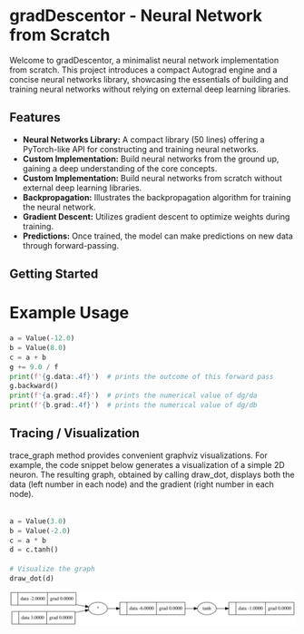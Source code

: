 # gradDescentor - Neural Network from Scratch

Welcome to gradDescentor, a minimalist neural network implementation from scratch. This project introduces a compact Autograd engine and a concise neural networks library, showcasing the essentials of building and training neural networks without relying on external deep learning libraries.

## Features

- **Neural Networks Library:** A compact library (50 lines) offering a PyTorch-like API for constructing and training neural networks.
- **Custom Implementation:** Build neural networks from the ground up, gaining a deep understanding of the core concepts.
- **Custom Implementation:** Build neural networks from scratch without external deep learning libraries.
- **Backpropagation:** Illustrates the backpropagation algorithm for training the neural network.
- **Gradient Descent:** Utilizes gradient descent to optimize weights during training.
- **Predictions:** Once trained, the model can make predictions on new data through forward-passing.

## Getting Started

# Example Usage
```python
a = Value(-12.0)
b = Value(8.0)
c = a + b
g += 9.0 / f
print(f'{g.data:.4f}')  # prints the outcome of this forward pass
g.backward()
print(f'{a.grad:.4f}')  # prints the numerical value of dg/da
print(f'{b.grad:.4f}')  # prints the numerical value of dg/db
```

## Tracing / Visualization

 trace_graph method provides convenient graphviz visualizations. For example, the code snippet below generates a visualization of a simple 2D neuron. The resulting graph, obtained by calling draw_dot, displays both the data (left number in each node) and the gradient (right number in each node).
```python

a = Value(3.0)
b = Value(-2.0)
c = a * b
d = c.tanh()

# Visualize the graph
draw_dot(d)
```
![neuron](_extensions/img/network.svg)

